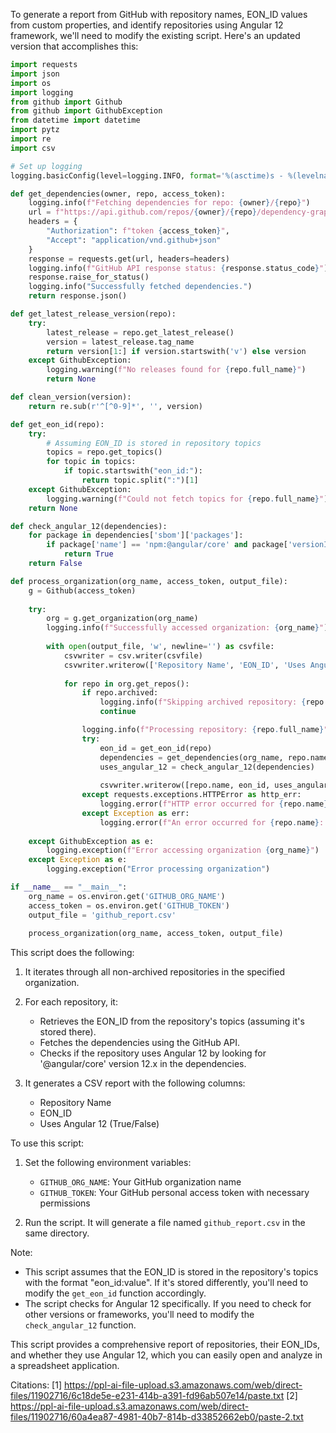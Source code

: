 To generate a report from GitHub with repository names, EON_ID values from custom properties, and identify repositories using Angular 12 framework, we'll need to modify the existing script. Here's an updated version that accomplishes this:

```python
import requests
import json
import os
import logging
from github import Github
from github import GithubException
from datetime import datetime
import pytz
import re
import csv

# Set up logging
logging.basicConfig(level=logging.INFO, format='%(asctime)s - %(levelname)s - %(message)s')

def get_dependencies(owner, repo, access_token):
    logging.info(f"Fetching dependencies for repo: {owner}/{repo}")
    url = f"https://api.github.com/repos/{owner}/{repo}/dependency-graph/sbom"
    headers = {
        "Authorization": f"token {access_token}",
        "Accept": "application/vnd.github+json"
    }
    response = requests.get(url, headers=headers)
    logging.info(f"GitHub API response status: {response.status_code}")
    response.raise_for_status()
    logging.info("Successfully fetched dependencies.")
    return response.json()

def get_latest_release_version(repo):
    try:
        latest_release = repo.get_latest_release()
        version = latest_release.tag_name
        return version[1:] if version.startswith('v') else version
    except GithubException:
        logging.warning(f"No releases found for {repo.full_name}")
        return None

def clean_version(version):
    return re.sub(r'^[^0-9]*', '', version)

def get_eon_id(repo):
    try:
        # Assuming EON_ID is stored in repository topics
        topics = repo.get_topics()
        for topic in topics:
            if topic.startswith("eon_id:"):
                return topic.split(":")[1]
    except GithubException:
        logging.warning(f"Could not fetch topics for {repo.full_name}")
    return None

def check_angular_12(dependencies):
    for package in dependencies['sbom']['packages']:
        if package['name'] == 'npm:@angular/core' and package['versionInfo'].startswith('12.'):
            return True
    return False

def process_organization(org_name, access_token, output_file):
    g = Github(access_token)
    
    try:
        org = g.get_organization(org_name)
        logging.info(f"Successfully accessed organization: {org_name}")
        
        with open(output_file, 'w', newline='') as csvfile:
            csvwriter = csv.writer(csvfile)
            csvwriter.writerow(['Repository Name', 'EON_ID', 'Uses Angular 12'])
        
            for repo in org.get_repos():
                if repo.archived:
                    logging.info(f"Skipping archived repository: {repo.full_name}")
                    continue

                logging.info(f"Processing repository: {repo.full_name}")
                try:
                    eon_id = get_eon_id(repo)
                    dependencies = get_dependencies(org_name, repo.name, access_token)
                    uses_angular_12 = check_angular_12(dependencies)
                    
                    csvwriter.writerow([repo.name, eon_id, uses_angular_12])
                except requests.exceptions.HTTPError as http_err:
                    logging.error(f"HTTP error occurred for {repo.name}: {http_err}")
                except Exception as err:
                    logging.error(f"An error occurred for {repo.name}: {err}")
    
    except GithubException as e:
        logging.exception(f"Error accessing organization {org_name}")
    except Exception as e:
        logging.exception("Error processing organization")

if __name__ == "__main__":
    org_name = os.environ.get('GITHUB_ORG_NAME')
    access_token = os.environ.get('GITHUB_TOKEN')
    output_file = 'github_report.csv'
    
    process_organization(org_name, access_token, output_file)
```

This script does the following:

1. It iterates through all non-archived repositories in the specified organization.

2. For each repository, it:
   - Retrieves the EON_ID from the repository's topics (assuming it's stored there).
   - Fetches the dependencies using the GitHub API.
   - Checks if the repository uses Angular 12 by looking for '@angular/core' version 12.x in the dependencies.

3. It generates a CSV report with the following columns:
   - Repository Name
   - EON_ID
   - Uses Angular 12 (True/False)

To use this script:

1. Set the following environment variables:
   - `GITHUB_ORG_NAME`: Your GitHub organization name
   - `GITHUB_TOKEN`: Your GitHub personal access token with necessary permissions

2. Run the script. It will generate a file named `github_report.csv` in the same directory.

Note:
- This script assumes that the EON_ID is stored in the repository's topics with the format "eon_id:value". If it's stored differently, you'll need to modify the `get_eon_id` function accordingly.
- The script checks for Angular 12 specifically. If you need to check for other versions or frameworks, you'll need to modify the `check_angular_12` function.

This script provides a comprehensive report of repositories, their EON_IDs, and whether they use Angular 12, which you can easily open and analyze in a spreadsheet application.

Citations:
[1] https://ppl-ai-file-upload.s3.amazonaws.com/web/direct-files/11902716/6c18de5e-e231-414b-a391-fd96ab507e14/paste.txt
[2] https://ppl-ai-file-upload.s3.amazonaws.com/web/direct-files/11902716/60a4ea87-4981-40b7-814b-d33852662eb0/paste-2.txt
